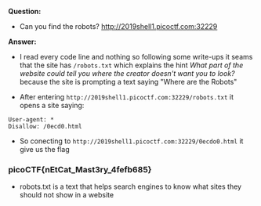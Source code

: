 __Question:__

- Can you find the robots? http://2019shell1.picoctf.com:32229

__Answer:__

- I read every code line and nothing so following some write-ups it seams that the site has `/robots.txt` which explains the hint _What part of the website could tell you where the creator doesn't want you to look?_ because the site is prompting a text saying "Where are the Robots"

- After entering `http://2019shell1.picoctf.com:32229/robots.txt` it opens a site saying:
```
User-agent: *
Disallow: /0ecd0.html

```
- So conecting to `http://2019shell1.picoctf.com:32229/0ecdo0.html` it give us the flag

### picoCTF{nEtCat_Mast3ry_4fefb685}


- robots.txt is a text that helps search engines to know what sites they should not show in a website
